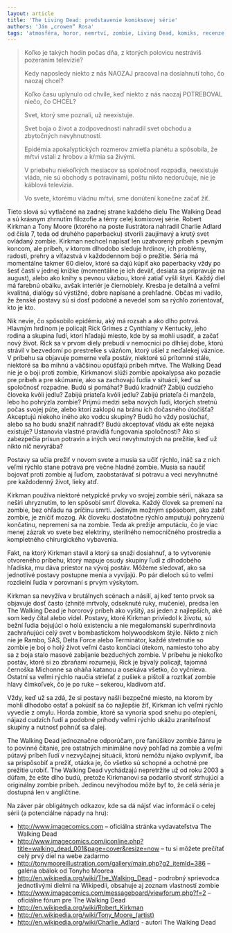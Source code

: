 ```yaml
---
layout: article
title: 'The Living Dead: predstavenie komiksovej série'
authors: 'Ján „crowen“ Rosa'
tags: 'atmosféra, horor, nemrtví, zombie, Living Dead, komiks, recenze'
---
```


> Koľko je takých hodín počas dňa, z ktorých polovicu nestráviš pozeraním televízie?
> 
> Kedy naposledy niekto z nás NAOZAJ pracoval na dosiahnutí toho, čo naozaj chcel?
> 
> Koľko času uplynulo od chvíle, keď niekto z nás naozaj POTREBOVAL niečo, čo CHCEL?
> 
> Svet, ktorý sme poznali, už neexistuje.
> 
> Svet boja o život a zodpovednosti nahradil svet obchodu a zbytočných nevyhnutností.
> 
> Epidémia apokalyptických rozmerov zmietla planétu a spôsobila, že mŕtvi vstali z hrobov a kŕmia sa živými.
> 
> V priebehu niekoľkých mesiacov sa spoločnosť rozpadla, neexistuje vláda, nie sú obchody s potravinami, poštu nikto nedoručuje, nie je káblová televízia.
> 
> Vo svete, ktorému vládnu mŕtvi, sme donútení konečne začať žiť.

Tieto slová sú vytlačené na zadnej strane každého dielu The Walking Dead a sú
krásnym zhrnutím filozofie a témy celej komixovej série. Robert Kirkman a Tony Moore
(ktorého na poste ilustrátora nahradil Charlie Adlard od čísla 7, teda od druhého
paperbacku) stvorili zaujímavý a krutý svet ovládaný zombie. Kirkman nechcel napísať
len uzatvorený príbeh s pevným koncom, ale príbeh, v ktorom dlhodobo sleduje hrdinov,
ich problémy, radosti, prehry a víťazstvá v každodennom boji o prežitie. Séria má
momentálne takmer 60 dielov, ktoré sa dajú kúpiť ako paperbacky vždy po šesť častí v
jednej knižke (momentálne je ich deväť, desiata sa
pripravuje na august), alebo ako knihy s pevnou väzbou,
ktoré zatiaľ vyšli štyri. Každý diel má farebnú
obálku, avšak interiér je čiernobiely. Kresba je detailná
a veľmi kvalitná, dialógy sú výstižné, dobre napísané
a prehľadné. Občas mi vadilo, že ženské
postavy sú si dosť podobné a nevedel som sa rýchlo
zorientovať, kto je kto.

Nik nevie, čo spôsobilo epidémiu, aký má rozsah
a ako dlho potrvá. Hlavným hrdinom je policajt Rick
Grimes z Cynthiany v Kentucky, jeho rodina a skupina
ľudí, ktorí hľadajú miesto, kde by sa mohli usadiť,
a začať nový život. Rick sa v prvom diely
prebudí v nemocnici po dlhšej dobe, ktorú strávil
v bezvedomí po prestrelke s väzňom, ktorý ušiel
z neďalekej väznice. V príbehu sa objavuje pomerne
veľa postáv, niektoré sú prítomné stále, niektoré sa
iba mihnú a väčšinou opúšťajú príbeh mŕtve. The Walking Dead nie je o boji proti zombie,
Kirkmanovi slúži zombie apokalypsa ako pozadie pre príbeh a pre skúmanie, ako
sa zachovajú ľudia v situácii, keď sa spoločnosť rozpadne.
Budú si pomáhať? Budú kradnúť? Zabijú cudzieho
človeka kvôli jedlu? Zabijú priateľa kvôli jedlu?
Zabijú priateľa či manžela, lebo ho pohrýzla zombie?
Prijmú medzi seba nových ľudí, ktorých stretnú počas
svojej púte, alebo ktorí zaklopú na bránu ich dočasného
útočišťa? Akceptujú niekoho iného ako
vodcu skupiny? Budú ho vždy poslúchať, alebo sa ho
budú snažiť nahradiť? Budú akceptovať vládu ak ešte
nejaká existuje? Ustanovia vlastné pravidlá fungovania
spoločnosti? Ako si zabezpečia prísun potravín
a iných vecí nevyhnutných na prežitie, keď už nikto
nič nevyrába?

Postavy sa učia prežiť v novom svete a musia sa
učiť rýchlo, ináč sa z nich veľmi rýchlo stane potrava
pre večne hladné zombie. Musia sa naučiť bojovať proti zombie aj ľuďom, zaobstarávať
si potravu a veci nevyhnutné pre každodenný život, lieky atď.

Kirkman používa niektoré netypické prvky vo svojej zombie sérii, nákaza sa nešíri
uhryznutím, to len spôsobí smrť človeka. Každý človek sa premení na zombie, bez
ohľadu na príčinu smrti. Jediným možným spôsobom, ako zabiť zombie, je zničiť mozog.
Ak človeku dostatočne rýchlo amputujú pohryzenú končatinu, nepremení sa na
zombie. Teda ak prežije amputáciu, čo je viac menej zázrak vo svete bez elektriny, sterilného
nemocničného prostredia a kompletného chirurgického vybavenia.

Fakt, na ktorý Kirkman stavil a ktorý sa snaží dosiahnuť, a to vytvorenie otvoreného
príbehu, ktorý mapuje osudy skupiny ľudí z dlhodobého hľadiska, mu dáva priestor
na vývoj postáv. Môžeme sledovať, ako sa jednotlivé postavy postupne menia a vyvíjajú.
Po pár dieloch sú to veľmi rozdielni ľudia v porovnaní s prvým výskytom.

Kirkman sa nevyžíva v brutálnych scénach a násilí, aj keď tento prvok sa objavuje
dosť často (zhnité mŕtvoly, odseknuté ruky, mučenie), predsa len The Walking Dead je
hororový príbeh ako vyšitý, asi jeden z najlepších, aké som kedy čítal alebo videl. Postavy,
ktoré Kirkman priviedol k životu, sú bežní ľudia bojujúci o holú existenciu a nie
megalomanskí superhrdinovia zachraňujúci celý svet v bombastickom holywoodskom
štýle. Nikto z nich nie je Rambo, SAS, Delta Force alebo Terminátor, každé stretnutie so
zombie je boj o holý život veľmi často končiaci útekom, namiesto toho aby sa z boja
stalo masové zabíjanie bezduchých zombie. V príbehu je niekoľko postáv, ktoré si zo
zbraňami rozumejú, Rick je bývalý policajt, tajomná černoška Michonne sa oháňa katanou
a osekáva všetko, čo vyčnieva. Ostatní sa veľmi rýchlo naučia strieľať z pušiek
a pištolí a roztĺkať zombie hlavy čímkoľvek, čo je po ruke – sekerou, kladivom atď.

Vždy, keď už sa zdá, že si postavy našli bezpečné miesto, na ktorom by mohli
dlhodobo ostať a pokúsiť sa čo najlepšie žiť, Kirkman ich veľmi rýchlo vyvedie
z omylu. Horda zombie, ktoré sa vynoria spod snehu po oteplení, nájazd cudzích ľudí
a podobné príhody veľmi rýchlo ukážu zraniteľnosť skupiny a nutnosť pohnúť sa ďalej.

The Walking Dead jednoznačne odporúčam, pre fanúšikov zombie žánru je to povinné
čítanie, pre ostatných minimálne nový pohľad na zombie a veľmi pútavý príbeh
ľudí v nezvyčajnej situácii, ktorú nemôžu nijako ovplyvniť, iba sa prispôsobiť a prežiť,
otázka je, čo všetko sú schopné a ochotné pre prežitie urobiť. The Walking Dead vychádzajú
nepretržite už od roku 2003 a dúfam, že ešte dlho budú, pretože Kirkmanovi sa
podarilo stvoriť strhujúci a originálny zombie príbeh. Jedinou nevýhodou môže byť to,
že celá séria je dostupná len v angličtine.

Na záver pár obligátnych odkazov, kde sa dá nájsť viac informácií o celej sérii (a potenciálne
nápady na hru):

*  http://www.imagecomics.com – oficiálna stránka vydavateľstva The Walking Dead
*  http://www.imagecomics.com/iconline.php?title=walking_dead_001&page=cover&resize=now – tu si môžete prečítať celý prvý diel na webe zadarmo
*  http://tonymooreillustration.com/gallery/main.php?g2_itemId=386 – galéria obálok od Tonyho Moorea
*  http://en.wikipedia.org/wiki/The_Walking_Dead - podrobný sprievodca jednotlivými dielmi na Wikipedii, obsahuje aj zoznam vlastností zombie
*  http://www.imagecomics.com/messageboard/viewforum.php?f=2 – oficiálne fórum pre The Walking Dead
*  http://en.wikipedia.org/wiki/Robert_Kirkman
*  http://en.wikipedia.org/wiki/Tony_Moore_(artist)
*  http://en.wikipedia.org/wiki/Charlie_Adlard - autori The Walking Dead

